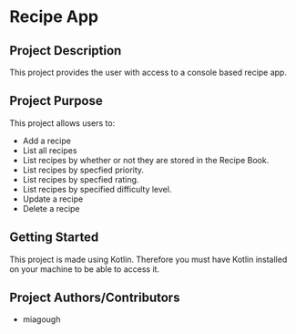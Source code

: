 # Recipe App

## Project Description
This project provides the user with access to a console based recipe app.

## Project Purpose 
This project allows users to:
- Add a recipe
- List all recipes
- List recipes by whether or not they are stored in the Recipe Book.
- List recipes by specfied priority.
- List recipes by specfied rating.
- List recipes by specified difficulty level.
- Update a recipe
- Delete a recipe

## Getting Started
This project is made using Kotlin. Therefore you must have Kotlin installed on your machine to be able to access it.

## Project Authors/Contributors
- miagough
